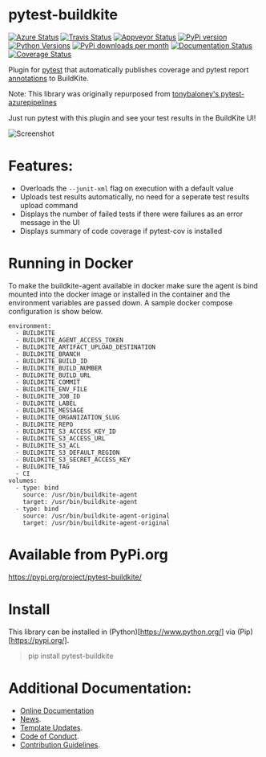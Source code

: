 # pytest-buildkite

[![Azure Status](https://dev.azure.com/timgates/timgates/_apis/build/status/pytest-buildkite.pytest-buildkite?branchName=master)](https://dev.azure.com/timgates/timgates/_build/latest?definitionId=11&branchName=master)
[![Travis Status](https://travis-ci.org/pytest-buildkite/pytest-buildkite.svg?branch=master)](https://travis-ci.org/pytest-buildkite/pytest-buildkite)
[![Appveyor Status](https://ci.appveyor.com/api/projects/status/github/pytest-buildkite/pytest-buildkite/branch/master?svg=true)](https://ci.appveyor.com/project/pytest-buildkite/pytest-buildkite)
[![PyPi version](https://img.shields.io/pypi/v/pytest-buildkite.svg)](https://pypi.org/project/pytest-buildkite)
[![Python Versions](https://img.shields.io/pypi/pyversions/pytest-buildkite.svg)](https://pypi.org/project/pytest-buildkite)
[![PyPi downloads per month](https://img.shields.io/pypi/dm/pytest-buildkite.svg)](https://pypi.org/project/pytest-buildkite)
[![Documentation Status](https://readthedocs.org/projects/pytest-buildkite/badge/?version=latest)](https://pytest-buildkite.readthedocs.io/en/latest/?badge=latest)
[![Coverage Status](https://coveralls.io/repos/github/pytest-buildkite/pytest-buildkite/badge.svg)](https://coveralls.io/github/pytest-buildkite/pytest-buildkite/)

Plugin for [pytest](https://github.com/pytest-dev/pytest)
that automatically publishes coverage and pytest report
[annotations](https://buildkite.com/docs/agent/v3/cli-annotate)
to BuildKite.

Note: This library was originally repurposed from
[tonybaloney's pytest-azurepipelines](https://github.com/tonybaloney/pytest-azurepipelines)

Just run pytest with this plugin and see your test results in the BuildKite UI!

![Screenshot](https://github.com/pytest-buildkite/pytest-buildkite/raw/master/screenshot.png)

# Features:

* Overloads the `--junit-xml` flag on execution with a default value
* Uploads test results automatically, no need for a seperate test results upload command
* Displays the number of failed tests if there were failures as an error message in the UI
* Displays summary of code coverage if pytest-cov is installed

# Running in Docker

To make the buildkite-agent available in docker make sure the agent is bind
mounted into the docker image or installed in the container and the
environment variables are passed down. A sample docker compose configuration
is show below.

```
environment:
  - BUILDKITE
  - BUILDKITE_AGENT_ACCESS_TOKEN
  - BUILDKITE_ARTIFACT_UPLOAD_DESTINATION
  - BUILDKITE_BRANCH
  - BUILDKITE_BUILD_ID
  - BUILDKITE_BUILD_NUMBER
  - BUILDKITE_BUILD_URL
  - BUILDKITE_COMMIT
  - BUILDKITE_ENV_FILE
  - BUILDKITE_JOB_ID
  - BUILDKITE_LABEL
  - BUILDKITE_MESSAGE
  - BUILDKITE_ORGANIZATION_SLUG
  - BUILDKITE_REPO
  - BUILDKITE_S3_ACCESS_KEY_ID
  - BUILDKITE_S3_ACCESS_URL
  - BUILDKITE_S3_ACL
  - BUILDKITE_S3_DEFAULT_REGION
  - BUILDKITE_S3_SECRET_ACCESS_KEY
  - BUILDKITE_TAG
  - CI
volumes:
  - type: bind
    source: /usr/bin/buildkite-agent
    target: /usr/bin/buildkite-agent
  - type: bind
    source: /usr/bin/buildkite-agent-original
    target: /usr/bin/buildkite-agent-original
```

# Available from PyPi.org

https://pypi.org/project/pytest-buildkite/

# Install

This library can be installed in (Python)[https://www.python.org/] via
(Pip)[https://pypi.org/].

> pip install pytest-buildkite

# Additional Documentation:

* [Online Documentation](https://pytest-buildkite.readthedocs.io/en/latest/)
* [News](NEWS.rst).
* [Template Updates](COOKIECUTTER_UPDATES.md).
* [Code of Conduct](CODE_OF_CONDUCT.md).
* [Contribution Guidelines](CONTRIBUTING.md).
